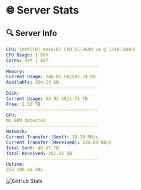 # 🌐 Server Stats
## 🔍 Server Info
```yaml
CPU: Intel(R) Xeon(R) CPU E5-2699 v4 @ 1318.16MHz
CPU Usage: 1.00%
Cores: 44P | 88T
-----------------------------------
Memory:
Current Usage: 146.01 GB/503.74 GB
Available: 354.29 GB
-----------------------------------
Disk:
Current Usage: 64.92 GB/1.71 TB
Free: 1.56 TB
-----------------------------------
GPU:
No GPU detected
-----------------------------------
Network:
Current Transfer (Sent): 19.19 MB/s
Current Transfer (Received): 134.89 KB/s
Total Sent: 40.67 TB
Total Received: 351.35 GB
-----------------------------------
Uptime:
25d 19h 2m 28s
```
![GitHub Stats](https://img.shields.io/badge/Updated-2025-04-02_16:25:17-blue)